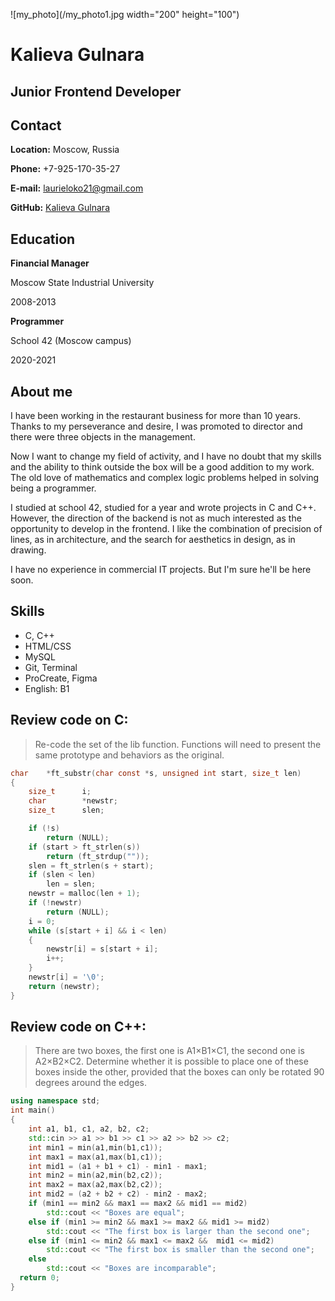 ![my_photo](/my_photo1.jpg width="200" height="100")
# Kalieva Gulnara

## Junior Frontend Developer

## Contact 

**Location:** Moscow, Russia

**Phone:** +7-925-170-35-27

**E-mail:** laurieloko21@gmail.com

**GitHub:** [Kalieva Gulnara](https://github.com/danormalnaya)


## Education

**Financial Manager**

Moscow State Industrial University

2008-2013


**Programmer**

School 42 (Moscow campus)

2020-2021


## About me

I have been working in the restaurant business for more than 10 years. Thanks to my perseverance and desire, I was promoted to director and there were three objects in the management.

Now I want to change my field of activity, and I have no doubt that my skills and the ability to think outside the box will be a good addition to my work. The old love of mathematics and complex logic problems helped in solving being a programmer.

I studied at school 42, studied for a year and wrote projects in C and C++. However, the direction of the backend is not as much interested as the opportunity to develop in the frontend. I like the combination of precision of lines, as in architecture, and the search for aesthetics in design, as in drawing.

I have no experience in commercial IT projects. But I'm sure he'll be here soon.

## Skills

* C, C++
* HTML/CSS
* MySQL
* Git, Terminal
* ProCreate, Figma
* English: B1

## Review code on C:
> Re-code the set of the lib function. Functions will need to present the same prototype and behaviors as the original.
```C
char	*ft_substr(char const *s, unsigned int start, size_t len)
{
	size_t		i;
	char		*newstr;
	size_t		slen;

	if (!s)
		return (NULL);
	if (start > ft_strlen(s))
		return (ft_strdup(""));
	slen = ft_strlen(s + start);
	if (slen < len)
		len = slen;
	newstr = malloc(len + 1);
	if (!newstr)
		return (NULL);
	i = 0;
	while (s[start + i] && i < len)
	{
		newstr[i] = s[start + i];
		i++;
	}
	newstr[i] = '\0';
	return (newstr);
}
```

## Review code on C++:
> There are two boxes, the first one is A1×B1×C1, the second one is A2×B2×C2. Determine whether it is possible to place one of these boxes inside the other, provided that the boxes can only be rotated 90 degrees around the edges.
```C++
using namespace std;
int main()
{
    int a1, b1, c1, a2, b2, c2;
    std::cin >> a1 >> b1 >> c1 >> a2 >> b2 >> c2;
    int min1 = min(a1,min(b1,c1));
    int max1 = max(a1,max(b1,c1));
    int mid1 = (a1 + b1 + c1) - min1 - max1;
    int min2 = min(a2,min(b2,c2));
    int max2 = max(a2,max(b2,c2));
    int mid2 = (a2 + b2 + c2) - min2 - max2;
    if (min1 == min2 && max1 == max2 && mid1 == mid2)
        std::cout << "Boxes are equal";
    else if (min1 >= min2 && max1 >= max2 && mid1 >= mid2)
        std::cout << "The first box is larger than the second one";
    else if (min1 <= min2 && max1 <= max2 &&  mid1 <= mid2)
        std::cout << "The first box is smaller than the second one";
    else
        std::cout << "Boxes are incomparable";
  return 0;
}
```